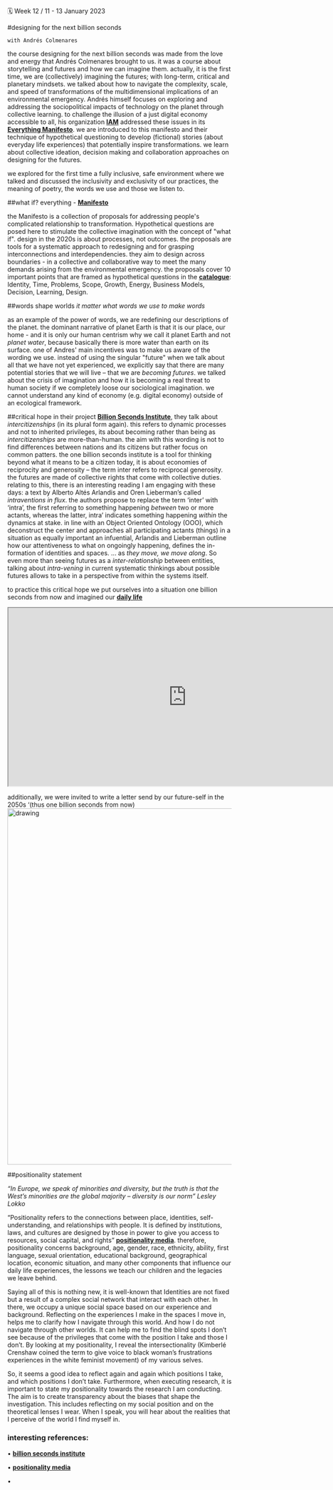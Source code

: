 ##

🗓 Week 12 / 11 - 13 January 2023

#designing for the next billion seconds

`with Andrés Colmenares`


the course designing for the next billion seconds was made from the love and energy that Andrés Colmenares brought to us. it was a course about storytelling and futures and how we can imagine them. actually, it is the first time, we are (collectively) imagining the futures; with long-term, critical and planetary mindsets. we talked about how to navigate the complexity, scale, and speed of transformations of the multidimensional implications of an environmental emergency. Andrés himself focuses on exploring and addressing the sociopolitical impacts of technology on the planet through collective learning. to challenge the illusion of a just digital economy accessible to all, his organization **[IAM](https://www.iam-internet.com/)** addressed these issues in its **[Everything Manifesto](https://medium.com/iam-journal/the-everything-manifesto-a-thought-experiment-for-the-next-billion-seconds-bcd9b9c938dc)**. we are introduced to this manifesto and their technique of hypothetical questioning to develop (fictional) stories (about everyday life experiences) that potentially inspire transformations. we learn about collective ideation, decision making and collaboration approaches on designing for the futures.

we explored for the first time a fully inclusive, safe environment where we talked and discussed the inclusivity and exclusivity of our practices, the meaning of poetry, the words we use and those we listen to.

##what if? everything - **[Manifesto](https://medium.com/iam-journal/the-everything-manifesto-a-thought-experiment-for-the-next-billion-seconds-bcd9b9c938dc)**

the Manifesto is a collection of proposals for addressing people's complicated relationship to transformation. Hypothetical questions are posed here to stimulate the collective imagination with the concept of "what if". design in the 2020s is about processes, not outcomes.
the proposals are tools for a systematic approach to redesigning and for grasping interconnections and interdependencies. they aim to design across boundaries - in a collective and collaborative way to meet the many demands arising from the environmental emergency. the proposals cover 10 important points that are framed as hypothetical questions in the **[catalogue](https://medium.com/iam-journal/the-everything-manifesto-a-thought-experiment-for-the-next-billion-seconds-bcd9b9c938dc)**: Identity, Time, Problems, Scope, Growth, Energy, Business Models, Decision, Learning, Design.

##words shape worlds
*it matter what words we use to make words*

as an example of the power of words, we are redefining our descriptions of the planet. the dominant narrative of planet Earth is that it is our place, our home - and it is only our human centrism why we call it planet Earth and not *planet water*, because basically there is more water than earth on its surface. one of Andres' main incentives was to make us aware of the wording we use. instead of using the singular "future" when we talk about all that we have not yet experienced, we explicitly say that there are many potential stories that we will live – that we are *becoming futures*. we talked about the crisis of imagination and how it is becoming a real threat to human society if we completely loose our sociological imagination. we cannot understand any kind of economy (e.g. digital economy) outside of an ecological framework.

##critical hope
in their project **[Billion Seconds Institute](https://www.iam-internet.com/billion)**, they talk about *intercitizenships* (in its plural form again). this refers to dynamic processes and not to inherited privileges, its about becoming rather than being as *intercitizenships* are more-than-human. the aim with this wording is not to find differences between nations and its citizens but rather focus on common patters. the one billion seconds institute is a tool for thinking beyond what it means to be a citizen today, it is about economies of reciprocity and generosity – the term inter refers to reciprocal generosity. the futures are made of collective rights that come with collective duties. relating to this, there is an interesting reading I am engaging with these days: a text by Alberto Altés Arlandis and Oren Lieberman’s called *intraventions in flux*. the authors propose to replace the term ‘inter’ with ‘intra’, the first referring to something happening *between* two or more actants, whereas the latter, intra’ indicates something happening *within* the dynamics at stake. in line with an Object Oriented Ontology (OOO), which deconstruct the center and approaches all participating actants (things) in a situation as equally important an infuential, Arlandis and Lieberman outline how our attentiveness to what on ongoingly happening, defines the in-formation of identities and spaces.
... as *they move, we move along*.
So even more than seeing futures as a *inter-relationship* between entities, talking about *intra-vening* in current systematic thinkings about possible futures allows to take in a perspective from within the systems itself. 

to practice this critical hope we put ourselves into a situation one billion seconds from now and imagined our **[daily life](https://docs.google.com/presentation/d/107fKXGNEeSpYtFzY3p7to2Dr1ZKaNlNFXIKJXO-pcQM/edit#slide=id.g576ef57470d7477_6)**

<iframe src="https://drive.google.com/file/d/1EMSWU6sywy61TYG1vOaXJYAml8nHVmRS/preview" width="800" height="400" allow="autoplay"></iframe>

additionally, we were invited to write a letter send by our future-self in the 2050s ‘(thus one billion seconds from now)
<img src="../letter.png" alt="drawing" width="800"/>

##positionality statement

*“In Europe, we speak of minorities and diversity, but the truth is that the West’s minorities are the global majority – diversity is our norm” Lesley Lokko*

“Positionality refers to the connections between place, identities, self-understanding, and relationships with people. It is defined by institutions, laws, and cultures are designed by those in power to give you access to resources, social capital, and rights” **[positionality media](https://www.mitemmc.org/monthly-tips/positionality-intersectionality-and-privilege-in-health-professions-education-research/)**. therefore, positionality concerns background, age, gender, race, ethnicity, ability, first language, sexual orientation, educational background, geographical location, economic situation, and many other components that influence our daily life experiences, the lessons we teach our children and the legacies we leave behind.

Saying all of this is nothing new, it is well-known that Identities are not fixed but a result of a complex social network that interact with each other. In there, we occupy a unique social space based on our experience and background. Reflecting on the experiences I make in the spaces I move in, helps me to clarify how I navigate through this world. And how I do not navigate through other worlds. It can help me to find the blind spots I don’t see because of the privileges that come with the position I take and those I don’t.
By looking at my positionality, I reveal the intersectionality (Kimberlé Crenshaw coined the term to give voice to black woman’s frustrations experiences in the white feminist movement) of my various selves.

So, it seems a good idea to reflect again and again which positions I take, and which positions I don’t take. Furthermore, when executing research, it is important to state my positionality towards the research I am conducting. The aim is to create transparency about the biases that shape the investigation. This includes reflecting on my social position and on the theoretical lenses I wear.
When I speak, you will hear about the realities that I perceive of the world I find myself in.  

### interesting references:

• **[billion seconds institute](https://www.iam-internet.com/billion)**

• **[positionality media](https://www.mitemmc.org/monthly-tips/positionality-intersectionality-and-privilege-in-health-professions-education-research/)**

• 

